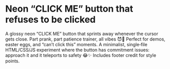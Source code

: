 # Neon “CLICK ME” button that refuses to be clicked
A glossy neon “CLICK ME” button that sprints away whenever the cursor gets close. Part prank, part patience trainer, all vibes 😈💨 Perfect for demos, easter eggs, and “can’t click this” moments.
A minimalist, single‑file HTML/CSS/JS experiment where the button has commitment issues: approach it and it teleports to safety 😂✨ Includes footer credit for style points.
